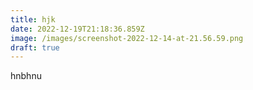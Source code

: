```yaml
---
title: hjk
date: 2022-12-19T21:18:36.859Z
image: /images/screenshot-2022-12-14-at-21.56.59.png
draft: true
---
```

hnbhnu